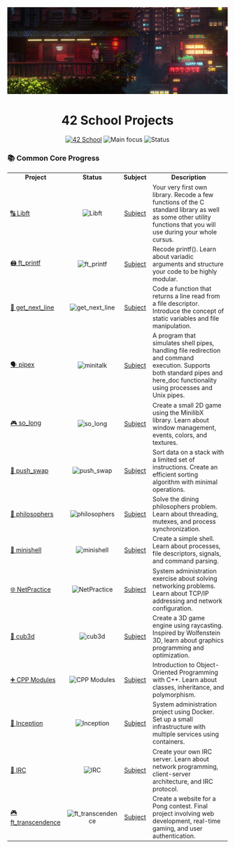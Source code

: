<img src="https://raw.githubusercontent.com/lulebugl/lulebugl/main/.github/images/1299084.jpg" alt="Top Image"/>
<h1 align="center">42 School Projects </h1>
<p align="center">
  <a href="https://42.fr/en/homepage/"><img src="https://img.shields.io/badge/School-42-blue?style=flat-square&logo=42" alt="42 School"/></a>
  <img src="https://img.shields.io/badge/Focus-C%20Programming-brightgreen?style=flat-square" alt="Main focus"/>
  <img src="https://img.shields.io/badge/Status-In%20Progress-orange?style=flat-square" alt="Status"/>
</p>
<h3> 📚 Common Core Progress</h3>
<table align="center">
  <tr>
    <td align="center">
      <strong>Project</strong>
    </td>
    <td align="center">
      <strong>Status</strong>
    </td>
    <td align="center">
      <strong>Subject</strong>
    </td>
    <td align="center">
      <strong>Description</strong>
    </td>
  </tr>
  <tr>
    <td>
      <a href="https://github.com/lulebugl/libft">🔠 Libft</a>
    </td>
    <td align="center">
      <img src="https://img.shields.io/badge/completed-success?style=flat-square" alt="Libft"/>
    </td>
    <td align="center">
      <a href="https://github.com/lulebugl/lulebugl/blob/main/documentation/subjects/libft.pdf">Subject</a>
    </td>
    <td>
      Your very first own library. Recode a few functions of the C standard library as well as some other utility functions that you will use during your whole cursus.
    </td>
  </tr>
  <tr>
    <td>
      <a href="https://github.com/lulebugl/ft_printf">🖨️ ft_printf</a>
    </td>
    <td align="center">
      <img src="https://img.shields.io/badge/completed-success?style=flat-square" alt="ft_printf"/>
    </td>
    <td align="center">
      <a href="https://github.com/lulebugl/lulebugl/blob/main/documentation/subjects/ft_printf.pdf">Subject</a>
    </td>
    <td>
      Recode printf(). Learn about variadic arguments and structure your code to be highly modular.
    </td>
  </tr>
  <tr>
    <td>
      <a href="https://github.com/lulebugl/get_next_line">📑 get_next_line</a>
    </td>
    <td align="center">
      <img src="https://img.shields.io/badge/completed-success?style=flat-square" alt="get_next_line"/>
    </td>
    <td align="center">
      <a href="https://github.com/lulebugl/lulebugl/blob/main/documentation/subjects/get_next_line.pdf">Subject</a>
    </td>
    <td>
      Code a function that returns a line read from a file descriptor. Introduce the concept of static variables and file manipulation.
    </td>
  </tr>
  <tr>
    <td>
      <a href="https://github.com/lulebugl/pipex">🗣️ pipex</a>
    </td>
    <td align="center">
      <img src="https://img.shields.io/badge/pending-lightgrey?style=flat-square" alt="minitalk"/>
    </td>
    <td align="center">
      <a href="https://github.com/lulebugl/lulebugl/blob/main/documentation/subjects/pipex.pdf">Subject</a>
    </td>
    <td>
      A program that simulates shell pipes, handling file redirection and command execution. Supports both standard pipes and here_doc functionality using processes and Unix pipes.
    </td>
  </tr>
  <tr>
    <td>
      <a href="https://github.com/lulebugl/so_long">🎮 so_long</a>
    </td>
    <td align="center">
      <img src="https://img.shields.io/badge/completed-success?style=flat-square" alt="so_long"/>
    </td>
    <td align="center">
      <a href="https://github.com/lulebugl/lulebugl/blob/main/documentation/subjects/so_long.pdf">Subject</a>
    </td>
    <td>
      Create a small 2D game using the MinilibX library. Learn about window management, events, colors, and textures.
    </td>
  </tr>
  <tr>
    <td>
      <a href="https://github.com/lulebugl/push_swap">🔄 push_swap</a>
    </td>
    <td align="center">
      <img src="https://img.shields.io/badge/completed-success?style=flat-square" alt="push_swap"/>
    </td>
    <td align="center">
      <a href="https://github.com/lulebugl/lulebugl/blob/main/documentation/subjects/push_swap.pdf">Subject</a>
    </td>
    <td>
      Sort data on a stack with a limited set of instructions. Create an efficient sorting algorithm with minimal operations.
    </td>
  </tr>
  <tr>
    <td>
      <a href="#">🤔 philosophers</a>
    </td>
    <td align="center">
      <img src="https://img.shields.io/badge/locked-red?style=flat-square" alt="philosophers"/>
    </td>
    <td align="center">
      <a href="#">Subject</a>
    </td>
    <td>
      Solve the dining philosophers problem. Learn about threading, mutexes, and process synchronization.
    </td>
  </tr>
  <tr>
    <td>
      <a href="#">🐚 minishell</a>
    </td>
    <td align="center">
      <img src="https://img.shields.io/badge/locked-red?style=flat-square" alt="minishell"/>
    </td>
    <td align="center">
      <a href="https://github.com/lulebugl/lulebugl/blob/main/documentation/subjects/minishell.pdf">Subject</a>
    </td>
    <td>
      Create a simple shell. Learn about processes, file descriptors, signals, and command parsing.
    </td>
  </tr>
  <tr>
    <td>
      <a href="#">🌐 NetPractice</a>
    </td>
    <td align="center">
      <img src="https://img.shields.io/badge/locked-red?style=flat-square" alt="NetPractice"/>
    </td>
    <td align="center">
      <a href="#">Subject</a>
    </td>
    <td>
      System administration exercise about solving networking problems. Learn about TCP/IP addressing and network configuration.
    </td>
  </tr>
  <tr>
    <td>
      <a href="#">🎯 cub3d</a>
    </td>
    <td align="center">
      <img src="https://img.shields.io/badge/locked-red?style=flat-square" alt="cub3d"/>
    </td>
    <td align="center">
      <a href="#">Subject</a>
    </td>
    <td>
      Create a 3D game engine using raycasting. Inspired by Wolfenstein 3D, learn about graphics programming and optimization.
    </td>
  </tr>
  <tr>
    <td>
      <a href="#">➕ CPP Modules</a>
    </td>
    <td align="center">
      <img src="https://img.shields.io/badge/locked-red?style=flat-square" alt="CPP Modules"/>
    </td>
    <td align="center">
      <a href="#">Subject</a>
    </td>
    <td>
      Introduction to Object-Oriented Programming with C++. Learn about classes, inheritance, and polymorphism.
    </td>
  </tr>
  <tr>
    <td>
      <a href="#">🐳 Inception</a>
    </td>
    <td align="center">
      <img src="https://img.shields.io/badge/locked-red?style=flat-square" alt="Inception"/>
    </td>
    <td align="center">
      <a href="#">Subject</a>
    </td>
    <td>
      System administration project using Docker. Set up a small infrastructure with multiple services using containers.
    </td>
  </tr>
  <tr>
    <td>
      <a href="#">💬 IRC</a>
    </td>
    <td align="center">
      <img src="https://img.shields.io/badge/locked-red?style=flat-square" alt="IRC"/>
    </td>
    <td align="center">
      <a href="#">Subject</a>
    </td>
    <td>
      Create your own IRC server. Learn about network programming, client-server architecture, and IRC protocol.
    </td>
  </tr>
  <tr>
    <td>
      <a href="#">🎮 ft_transcendence</a>
    </td>
    <td align="center">
      <img src="https://img.shields.io/badge/locked-red?style=flat-square" alt="ft_transcendence"/>
    </td>
    <td align="center">
      <a href="#">Subject</a>
    </td>
    <td>
      Create a website for a Pong contest. Final project involving web development, real-time gaming, and user authentication.
    </td>
  </tr>
</table>
